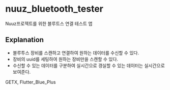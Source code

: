 # nuuz_bluetooth_tester

Nuuz프로젝트를 위한 블루트스 연결 테스트 앱

## Explanation

- 블루투스 장비를 스캔하고 연결하여 원하는 데이터를 수신할 수 있다.
- 장비의 uuid를 세팅하여 원하는 장비만을 스캔할 수 있다.
- 수신할 수 있는 데이터를 구분하여 실시간으로 갱실할 수 있는 데이터는 실시간으로 보여준다.

GETX, Flutter_Blue_Plus
